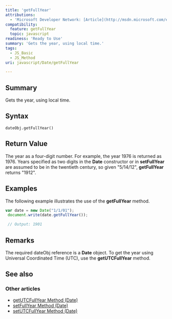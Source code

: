 ```yaml
---
title: 'getFullYear'
attributions:
  - 'Microsoft Developer Network: [Article](http://msdn.microsoft.com/en-us/library/ie/29y2w2x3(v=vs.94).aspx)'
compatibility:
  feature: getFullYear
  topic: javascript
readiness: 'Ready to Use'
summary: 'Gets the year, using local time.'
tags:
  - JS_Basic
  - JS_Method
uri: javascript/Date/getFullYear

---
```

## Summary

Gets the year, using local time.

## Syntax

    dateObj.getFullYear()

## Return Value

The year as a four-digit number. For example, the year 1976 is returned as 1976. Years specified as two digits in the **Date** constructor or in **setFullYear** are assumed to be in the twentieth century, so given "5/14/12", **getFullYear** returns "1912".

## Examples

The following example illustrates the use of the **getFullYear** method.

``` js
var date = new Date("1/1/01");
 document.write(date.getFullYear());

 // Output: 1901
```

## Remarks

The required dateObj reference is a **Date** object. To get the year using Universal Coordinated Time (UTC), use the **getUTCFullYear** method.

## See also

### Other articles

-   [getUTCFullYear Method (Date)](/javascript/Date/getUTCFullYear)
-   [setFullYear Method (Date)](/javascript/Date/setFullYear)
-   [setUTCFullYear Method (Date)](/javascript/Date/setUTCFullYear)

